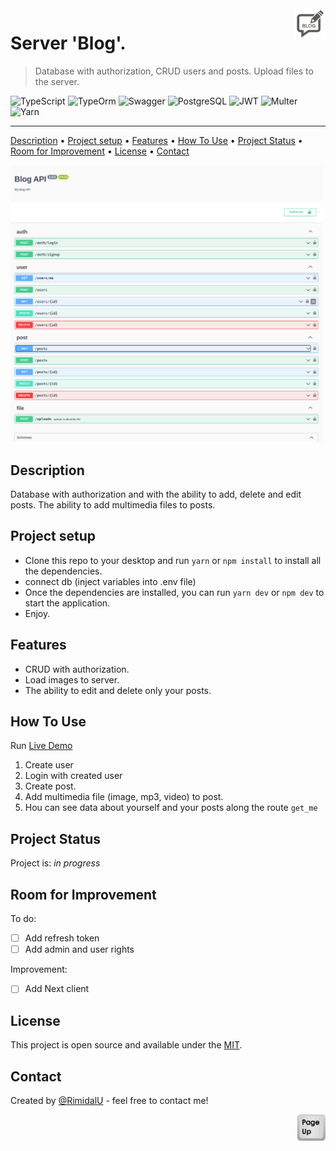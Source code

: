 <img src="./assets//blog.png" id="start" align="right" alt="Project logo" width="50" >

# Server 'Blog'.

> Database with authorization, CRUD users and posts. Upload files to the server.


![TypeScript](https://img.shields.io/badge/typescript-%23007ACC.svg?style=for-the-badge&logo=typescript&logoColor=white)
![TypeOrm](https://img.shields.io/badge/TypeOrm-3178C6?style=for-the-badge)
![Swagger](https://img.shields.io/badge/-Swagger-%23Clojure?style=for-the-badge&logo=swagger&logoColor=white)
![PostgreSQL](https://img.shields.io/badge/PostgreSQL-4169E1.svg?style=for-the-badge&logo=PostgreSQL&logoColor=white)
![JWT](https://img.shields.io/badge/JWT-black?style=for-the-badge&logo=JSON%20web%20tokens)
![Multer](https://img.shields.io/badge/Multer-e2e2e2?style=for-the-badge)
![Yarn](https://img.shields.io/badge/Yarn-2C8EBB?style=for-the-badge&logo=yarn&logoColor=white)

---

[Description](#description) •
[Project setup](#project-setup) •
[Features](#features) •
[How To Use](#how-to-use) •
[Project Status](#project-status) •
[Room for Improvement](#room-for-improvement) •
[License](#license) •
[Contact](#contact)

<img src="./assets/swagger.png" width="500" />

## Description

Database with authorization and with the ability to add, delete and edit posts. The ability to add multimedia files to posts.

## Project setup

- Clone this repo to your desktop and run ```yarn``` or ```npm install``` to install all the dependencies.
- connect db (inject variables into .env file)
- Once the dependencies are installed, you can run ```yarn dev``` or ```npm dev``` to start the application.
- Enjoy.

## Features
- CRUD with authorization.
- Load images to server.
- The ability to edit and delete only your posts.

## How To Use

Run [Live Demo](https://express-typeorm-blog.onrender.com/swagger/)

1. Create user
2. Login with created user
3. Сreate post.
4. Add multimedia file (image, mp3, video) to post.
5. Нou can see data about yourself and your posts along the route ```get_me```

## Project Status

Project is: *in progress*

## Room for Improvement

To do:
- [ ] Add refresh token
- [ ] Add admin and user rights

Improvement:
- [ ] Add Next client

## License

This project is open source and available under the [MIT](../LICENSE).

## Contact
Created by [@RimidalU](https://www.linkedin.com/in/uladzimir-stankevich/) - feel free to contact me!

<p align="right"><a href="#start"><img width="45rem" src="./assets/pageUp.svg"></a></p>

<!-- MARKDOWN LINKS & IMAGES -->

